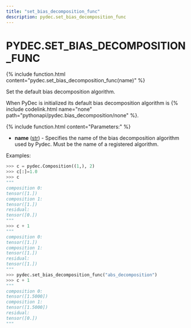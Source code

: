 ```yaml
---
title: "set_bias_decomposition_func"
description: pydec.set_bias_decomposition_func
---
```

# PYDEC.SET_BIAS_DECOMPOSITION_FUNC

{% include function.html content="pydec.set_bias_decomposition_func(name)" %}

Set the default bias decomposition algorithm.

When PyDec is initialized its default bias decomposition algorithm is {% include codelink.html name="none" path="pythonapi/pydec.bias_decomposition/none" %}.

{% include function.html content="Parameters:" %}

* **name** ([str](https://docs.python.org/3/library/stdtypes.html#str)) - Specifies the name of the bias decomposition algorithm used by Pydec. Must be the name of a registered algorithm.

Examples:
```python
>>> c = pydec.Composition((1,), 2) 
>>> c[:]=1.0
>>> c
"""
composition 0:
tensor([1.])  
composition 1:
tensor([1.])  
residual:     
tensor([0.])
"""
>>> c + 1
"""
composition 0:
tensor([1.])
composition 1:
tensor([1.])
residual:
tensor([1.])
"""
>>> pydec.set_bias_decomposition_func("abs_decomposition")
>>> c + 1
"""
composition 0:
tensor([1.5000])
composition 1:
tensor([1.5000])
residual:
tensor([0.])
"""
```